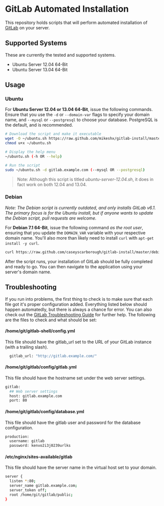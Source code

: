 # GitLab Automated Installation

This repository holds scripts that will perform automated installation of [GitLab](http://gitlab.org) on your server.

## Supported Systems

These are currently the tested and supported systems.

* Ubuntu Server 12.04 64-Bit
* Ubuntu Server 13.04 64-Bit

## Usage

### Ubuntu

For __Ubuntu Server 12.04 or 13.04 64-Bit__, issue the following commands. Ensure that you use the `-d` or `--domain-var` flags to specify your domain name, and `--mysql` or `--postgresql` to choose your database. PostgreSQL is the default, and is recommended.

```bash
# Download the script and make it executable
wget -O ~/ubuntu.sh https://raw.github.com/mikeshx/gitlab-install/master/ubuntu-server-12.04.sh
chmod u+x ~/ubuntu.sh

# Display the help menu
~/ubuntu.sh (-h OR --help)

# Run the script
sudo ~/ubuntu.sh -d gitlab.example.com (--mysql OR --postgresql)
```

> Note: Although this script is titled _ubuntu-server-12.04.sh_, it does in fact work on both 12.04 and 13.04.

### Debian

_Note: The Debian script is currently outdated, and only installs GitLab v6.1. The primary focus is for the Ubuntu install, but if anyone wants to update the Debian script, pull requests are welcome._

For __Debian 7.1 64-Bit__, issue the following command _as the root user_, ensuring that you update the `DOMAIN_VAR` variable with your respective domain name. You'll also more than likely need to install `curl` with `apt-get install -y curl`.

```bash
curl https://raw.github.com/caseyscarborough/gitlab-install/master/debian-7.1.sh | DOMAIN_VAR=gitlab.example.com bash
```
 
After the script runs, your installation of GitLab should be fully completed and ready to go. You can then navigate to the application using your server's domain name.

## Troubleshooting

If you run into problems, the first thing to check is to make sure that each file got it's proper configuration added. Everything listed below should happen automatedly, but there is always a chance for error. You can also check out the [GitLab Troubleshooting Guide](https://github.com/gitlabhq/gitlab-public-wiki/wiki/Trouble-Shooting-Guide) for further help. The following are the files to check and what should be set:

#### /home/git/gitlab-shell/config.yml

This file should have the gitlab_url set to the URL of your GitLab instance (with a trailing slash).

```bash
  gitlab_url: "http://gitlab.example.com/"
```

#### /home/git/gitlab/config/gitlab.yml

This file should have the hostname set under the web server settings.

```bash
gitlab:
  ## Web server settings
  host: gitlab.example.com
  port: 80
```

#### /home/git/gitlab/config/database.yml

This file should have the gitlab user and password for the database configuration.

```bash
production:
  username: gitlab
  password: kenvo2i3j0239urlks
```

#### /etc/nginx/sites-available/gitlab

This file should have the server name in the virtual host set to your domain.

```bash
server {
  listen *:80;
  server_name gitlab.example.com;
  server_token off;
  root /home/git/gitlab/public;
}
```
